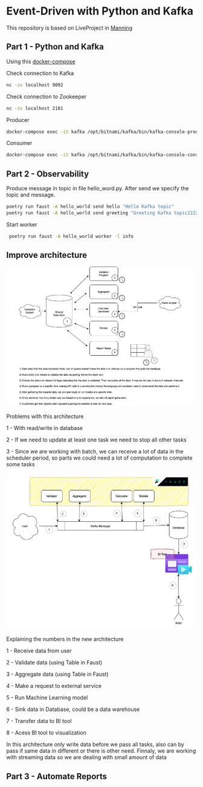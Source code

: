 # Event-Driven with Python and Kafka

This repository is based on LiveProject in [Manning](https://www.manning.com/liveprojectseries/data-pipeline-ser)

## Part 1 - Python and Kafka

Using this [docker-compose](https://github.com/bitnami/containers/blob/e1f4cfea7b1d7666c620242ed61cc20cb32f3b69/bitnami/kafka/docker-compose.yml)

Check connection to Kafka

```bash
nc -zv localhost 9092
```
Check connection to Zookeeper

```bash
nc -zv localhost 2181
```

Producer

```bash
docker-compose exec -it kafka /opt/bitnami/kafka/bin/kafka-console-producer.sh --bootstrap-server localhost:9092 --producer.config /opt/bitnami/kafka/config/producer.properties --topic test
```

Consumer

```bash
docker-compose exec -it kafka /opt/bitnami/kafka/bin/kafka-console-consumer.sh --bootstrap-server localhost:9092 --topic test
```

## Part 2 - Observability

Produce message in topic in file hello_word.py. After send we specify the topic and message.

```bash
poetry run faust -A hello_world send hello "Hello Kafka topic"   
poetry run faust -A hello_world send greeting "Greeting Kafka topic2222222" 
```

Start worker

```bash
 poetry run faust -A hello_world worker -l info
```

## Improve architecture

![Old architecture](img/old_architecture.png "Old architecture")

Problems with this architecture

1 - With read/write in database 

2 - If we need to update at least one task we need to stop all other tasks

3 - Since we are working with batch, we can receive a lot of data in the scheduler period, so parts we could need a
lot of computation to complete some tasks


![New architecture](img/new_architecture.png "New architecture")

Explaining the numbers in the new architecture

1 - Receive data from user 

2 - Validate data (using Table in Faust)

3 - Aggregate data (using Table in Faust)

4 - Make a request to external service

5 - Run Machine Learning model

6 - Sink data in Database, could be a data warehouse

7 - Transfer data to BI tool

8 - Acess BI tool to visualization 

In this architecture only write data before we pass all tasks, also can by pass if same data in different
or there is other need. Finnaly, we are working with streaming data so we are dealing with small amount of data


## Part 3 - Automate Reports